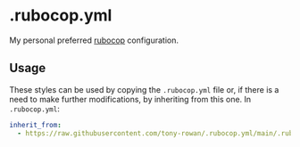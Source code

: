 # .rubocop.yml
My personal preferred [rubocop](https://github.com/rubocop-hq/rubocop) configuration.

## Usage
These styles can be used by copying the `.rubocop.yml` file or, if there is a
need to make further modifications, by inheriting from this one. In `.rubocop.yml`:

```yml
inherit_from:
  - https://raw.githubusercontent.com/tony-rowan/.rubocop.yml/main/.rubocop.yml
```
